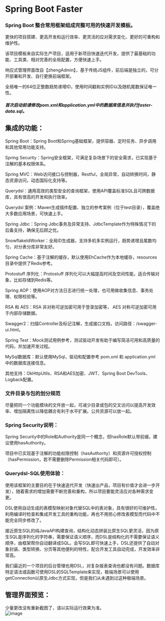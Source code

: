# Spring Boot Faster
### Spring Boot 整合常用框架组成完整可用的快速开发模板。
更快的项目搭建、更高开发和运行效率、更灵活的应对需求变化、更好的可重构和维护性。  
  
该项目模板来自实际生产项目，适用于新项目快速迭代开发，提供了最基础的功能、工具类、相对完善的全局配置，方便快速上手。  
  
响应式管理界面改自【zhengAdmin】，基于传统JS组件，前后端是独立的，可分开部署和开发、自行更换前端框架。  
  
全局唯一的64位正整数趋势递增ID，使用时间戳和实例ID以及随机尾数保证唯一性。  
  
##### 首次启动前请修改pom.xml和application.yml中的数据库信息并执行faster-data.sql。  

## 集成的功能：
Spring Boot：Spring Boot和Spring基础框架，提供容器、定时任务、异步调用和其他常用功能支持。  
  
Spring Security：Spring安全框架，可满足复杂场景下的安全需求，已实现基于注解的基本权限体系。  
  
Spring MVC：Web访问接口与控制器，Restful，全局异常，自动转换时间，静态资源访问，动态国际化支持等。  
  
Querydsl：通用高效的类型安全的查询框架，使用API覆盖标准SQL且可跨数据库，具有很高的开发和执行效率。  
  
Querydsl 案例：Maven生成插件配置、独立的参考案例（位于test目录），覆盖绝大多数应用场景，可快速上手。  
  
Spring Jdbc：Spring Jdbc事务及异常支持、JdbcTemplate作为特殊情况下的后备支持，确保无后顾之忧。  
  
SnowflakeIdWorker：全局ID生成器，支持多机多实例运行，趋势递增且尾数均匀，对分表分库非常友好。  
  
Spring Cache：基于注解的缓存，默认使用EhCache作为本地缓存，resources目录中提供了Redis参考。  
  
Protostuff 序列化：Protostuff 序列化可以大幅提高时间及空间性能，适合传输对象，比如存储到Redis等。  
  
Spring AOP：使用AOP对方法日志进行统一处理，也可用做收集信息、事务处理、权限校验等。  
  
RSA 和 AES：RSA 非对称可逆加密可用于登录加密等， AES 对称可逆加密可用于内部存储数据。  
  
Swagger2：扫描Controller及标记注解，生成接口文档，访问路径：/swagger-ui.html。  
  
Spring Test：Mock测试用例参考，测试驱动开发有助于编写简洁可用和高质量的代码，并加速开发过程。 
   
MySql数据库：默认使用MySql，驱动和配置参考 pom.xml 和 application.yml 中的数据库连接信息。  
  
其他支持：OkHttpUtils、RSA和AES加密、JWT、Spring Boot DevTools、Logback配置。  

### 文件目录与包的划分规范
尽量把同一个功能模块的文件放一起，可减少目录或包的交叉访问以提高开发效率、增加隔离性以降低耦合有利于水平扩展。公共资源可以放一起。

### Spring Security说明：
Spring Security中的Role和Authority是同一个概念，但hasRole默认带前缀，建议使用hasAuthority。  
  
项目中已实现基于注解的功能权限控制（hasAuthority）和资源许可授权控制（hasPermission，若不需要删除Permission相关代码即可）。  

### Querydsl-SQL使用体验：
使用该框架的主要目的在于快速迭代开发（快速出产品，项目有价值才会进一步开发），随着需求的增加需要不断完善和重构，所以项目要能灵活应对各种需求变更。  
  
DSL使用自动生成的表模型映射对象代替SQL中的表对象，具有很好的可维护性，利用编译时检查和集成开发工具的重构功能，再也不用担心修改表模型而代码中不能完全同步修改了。  
  
接近原生SQL的纯JavaAPI构建查询，结构化动态拼装比原生SQL更灵活，因为原生SQL是序列化的字符串，需要保证语义顺序，而DSL是结构化的不需要保证语义顺序，由框架帮你自动翻译成SQL。会写SQL即可快速上手，DSL还提供了自动对象封装、类型转换、分页等其他便利的特性，配合开发工具自动完成，开发效率非常高。  
  
我们最近的一个项目的后台管理也用DSL，对复杂报表查询也都没有问题。数据库特定语法或函数可使用DSL的SQLTemplate来实现，极端场景可以使用getConnection以原生Jdbc方式实现，但是我们从未遇到过这种极端场景。  

## 管理界面预览：
少量更改没有重新截图了，请以实际运行效果为准。  
![image](screens/home.gif)  
